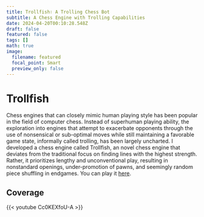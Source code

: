 ```yaml
---
title: Trollfish∶ A Trolling Chess Bot 
subtitle: A Chess Engine with Trolling Capabilities
date: 2024-04-20T00:10:28.548Z
draft: false
featured: false
tags: []
math: true
image:
  filename: featured
  focal_point: Smart
  preview_only: false
---
```


# Trollfish

Chess engines that can closely mimic human playing style has been popular in the field of computer chess. Instead of superhuman playing ability, the exploration into engines that attempt to exacerbate opponents through the use of nonsensical or sub-optimal moves while still maintaining a favorable game state, informally called trolling, has been largely uncharted. I developed a chess engine called Trollfish, an novel chess engine that deviates from the traditional focus on finding lines with the highest strength. Rather, it prioritizes lengthy and unconventional play, resulting in nonstandard openings, under-promotion of pawns, and seemingly random piece shuffling in endgames. You can play it [here](https://lichess.org/@/Trollfish-Bot).

## Coverage

{{< youtube Cc0KEXfoU-A >}}

